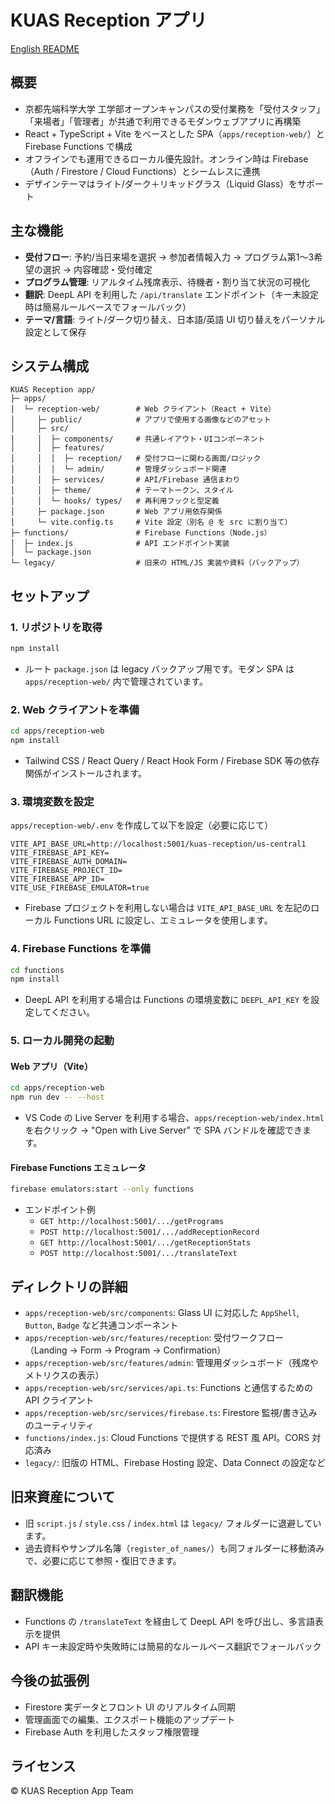 # KUAS Reception アプリ

[English README](README_EN.md)

## 概要
- 京都先端科学大学 工学部オープンキャンパスの受付業務を「受付スタッフ」「来場者」「管理者」が共通で利用できるモダンウェブアプリに再構築
- React + TypeScript + Vite をベースとした SPA（`apps/reception-web/`）と Firebase Functions で構成
- オフラインでも運用できるローカル優先設計。オンライン時は Firebase（Auth / Firestore / Cloud Functions）とシームレスに連携
- デザインテーマはライト/ダーク＋リキッドグラス（Liquid Glass）をサポート

## 主な機能
- **受付フロー**: 予約/当日来場を選択 → 参加者情報入力 → プログラム第1〜3希望の選択 → 内容確認・受付確定
- **プログラム管理**: リアルタイム残席表示、待機者・割り当て状況の可視化
- **翻訳**: DeepL API を利用した `/api/translate` エンドポイント（キー未設定時は簡易ルールベースでフォールバック）
- **テーマ/言語**: ライト/ダーク切り替え、日本語/英語 UI 切り替えをパーソナル設定として保存

## システム構成
```
KUAS Reception app/
├─ apps/
│  └─ reception-web/        # Web クライアント（React + Vite）
│     ├─ public/            # アプリで使用する画像などのアセット
│     ├─ src/
│     │  ├─ components/     # 共通レイアウト・UIコンポーネント
│     │  ├─ features/
│     │  │  ├─ reception/   # 受付フローに関わる画面/ロジック
│     │  │  └─ admin/       # 管理ダッシュボード関連
│     │  ├─ services/       # API/Firebase 通信まわり
│     │  ├─ theme/          # テーマトークン、スタイル
│     │  └─ hooks/ types/   # 再利用フックと型定義
│     ├─ package.json       # Web アプリ用依存関係
│     └─ vite.config.ts     # Vite 設定（別名 @ を src に割り当て）
├─ functions/               # Firebase Functions（Node.js）
│  ├─ index.js              # API エンドポイント実装
│  └─ package.json
└─ legacy/                  # 旧来の HTML/JS 実装や資料（バックアップ）
```

## セットアップ
### 1. リポジトリを取得
```bash
npm install
```
- ルート `package.json` は legacy バックアップ用です。モダン SPA は `apps/reception-web/` 内で管理されています。

### 2. Web クライアントを準備
```bash
cd apps/reception-web
npm install
```
- Tailwind CSS / React Query / React Hook Form / Firebase SDK 等の依存関係がインストールされます。

### 3. 環境変数を設定
`apps/reception-web/.env` を作成して以下を設定（必要に応じて）
```
VITE_API_BASE_URL=http://localhost:5001/kuas-reception/us-central1
VITE_FIREBASE_API_KEY=
VITE_FIREBASE_AUTH_DOMAIN=
VITE_FIREBASE_PROJECT_ID=
VITE_FIREBASE_APP_ID=
VITE_USE_FIREBASE_EMULATOR=true
```
- Firebase プロジェクトを利用しない場合は `VITE_API_BASE_URL` を左記のローカル Functions URL に設定し、エミュレータを使用します。

### 4. Firebase Functions を準備
```bash
cd functions
npm install
```
- DeepL API を利用する場合は Functions の環境変数に `DEEPL_API_KEY` を設定してください。

### 5. ローカル開発の起動
#### Web アプリ（Vite）
```bash
cd apps/reception-web
npm run dev -- --host
```
- VS Code の Live Server を利用する場合、`apps/reception-web/index.html` を右クリック → "Open with Live Server" で SPA バンドルを確認できます。

#### Firebase Functions エミュレータ
```bash
firebase emulators:start --only functions
```
- エンドポイント例
  - `GET http://localhost:5001/.../getPrograms`
  - `POST http://localhost:5001/.../addReceptionRecord`
  - `GET http://localhost:5001/.../getReceptionStats`
  - `POST http://localhost:5001/.../translateText`

## ディレクトリの詳細
- `apps/reception-web/src/components`: Glass UI に対応した `AppShell`, `Button`, `Badge` など共通コンポーネント
- `apps/reception-web/src/features/reception`: 受付ワークフロー（Landing → Form → Program → Confirmation）
- `apps/reception-web/src/features/admin`: 管理用ダッシュボード（残席やメトリクスの表示）
- `apps/reception-web/src/services/api.ts`: Functions と通信するための API クライアント
- `apps/reception-web/src/services/firebase.ts`: Firestore 監視/書き込みのユーティリティ
- `functions/index.js`: Cloud Functions で提供する REST 風 API。CORS 対応済み
- `legacy/`: 旧版の HTML、Firebase Hosting 設定、Data Connect の設定など

## 旧来資産について
- 旧 `script.js` / `style.css` / `index.html` は `legacy/` フォルダーに退避しています。
- 過去資料やサンプル名簿（`register_of_names/`）も同フォルダーに移動済みで、必要に応じて参照・復旧できます。

## 翻訳機能
- Functions の `/translateText` を経由して DeepL API を呼び出し、多言語表示を提供
- API キー未設定時や失敗時には簡易的なルールベース翻訳でフォールバック

## 今後の拡張例
- Firestore 実データとフロント UI のリアルタイム同期
- 管理画面での編集、エクスポート機能のアップデート
- Firebase Auth を利用したスタッフ権限管理

## ライセンス
© KUAS Reception App Team

